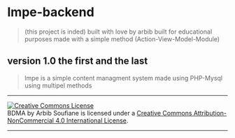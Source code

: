 # lmpe-backend

>(this project is inded)
>built  with love by arbib
>built for educational purposes
>made with a simple method (Action-View-Model-Module)

## version 1.0 the first and the last
>lmpe is a simple content managment system
>made using PHP-Mysql using multipel methods
<hr />
<a rel="license" href="http://creativecommons.org/licenses/by-nc/4.0/"><img alt="Creative Commons License" style="border-width:0" src="https://i.creativecommons.org/l/by-nc/4.0/88x31.png" /></a><br /><span xmlns:dct="http://purl.org/dc/terms/" property="dct:title">BDMA</span> by <span xmlns:cc="http://creativecommons.org/ns#" property="cc:attributionName">Arbib Soufiane</span> is licensed under a <a rel="license" href="http://creativecommons.org/licenses/by-nc/4.0/">Creative Commons Attribution-NonCommercial 4.0 International License</a>.
<hr />
